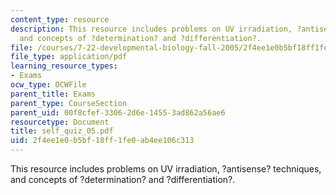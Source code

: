 ```yaml
---
content_type: resource
description: This resource includes problems on UV irradiation, ?antisense? techniques,
  and concepts of ?determination? and ?differentiation?.
file: /courses/7-22-developmental-biology-fall-2005/2f4ee1e0b5bf18ff1fe0ab4ee106c313_self_quiz_05.pdf
file_type: application/pdf
learning_resource_types:
- Exams
ocw_type: OCWFile
parent_title: Exams
parent_type: CourseSection
parent_uid: 00f8cfef-3306-2d6e-1455-3ad862a56ae6
resourcetype: Document
title: self_quiz_05.pdf
uid: 2f4ee1e0-b5bf-18ff-1fe0-ab4ee106c313
---
```

This resource includes problems on UV irradiation, ?antisense? techniques, and concepts of ?determination? and ?differentiation?.

